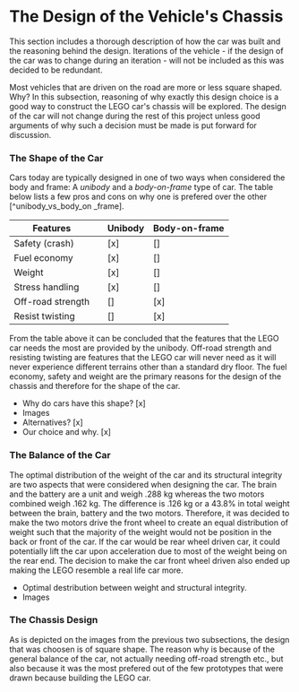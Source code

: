 # The Design of the Vehicle's Chassis

This section includes a thorough description of how the car was built and the reasoning behind the design. Iterations of the vehicle - if the design of the car was to change during an iteration - will not be included as this was decided to be redundant. 

Most vehicles that are driven on the road are more or less square shaped. Why? In this subsection, reasoning of why exactly this design choice is a good way to construct the LEGO car's chassis will be explored. The design of the car will not change during the rest of this project unless good arguments of why such a decision must be made is put forward for discussion. 

### The Shape of the Car

Cars today are typically designed in one of two ways when considered the body and frame: A *unibody* and a *body-on-frame* type of car. The table below lists a few pros and cons on why one is prefered over the other [^unibody_vs_body_on _frame].

| Features          |     | Unibody | Body-on-frame |
| ----------------- | --- | ------- | ------------- |
| Safety (crash)    |     | [x]     | []            |
| Fuel economy      |     | [x]     | []            |
| Weight            |     | [x]     | []            |
| Stress handling   |     | [x]     | []            |
| Off-road strength |     | []      | [x]           |
| Resist twisting   |     | []      | [x]           |

From the table above it can be concluded that the features that the LEGO car needs the most are provided by the unibody. Off-road strength and resisting twisting are features that the LEGO car will never need as it will never experience different terrains other than a standard dry floor. The fuel economy, safety and weight are the primary reasons for the design of the chassis and therefore for the shape of the car.

+ Why do cars have this shape?  [x]
+ Images
+ Alternatives? [x]
+ Our choice and why. [x]

### The Balance of the Car

The optimal distribution of the weight of the car and its structural integrity are two aspects that were considered when designing the car. The brain and the battery are a unit and weigh .288 kg whereas the two motors combined weigh .162 kg. The difference is .126 kg or a 43.8% in total weight between the brain, battery and the two motors. Therefore, it was decided to make the two motors drive the front wheel to create an equal distribution of weight such that the majority of the weight would not be position in the back or front of the car. If the car would be rear wheel driven car, it could potentially lift the car upon acceleration due to most of the weight being on the rear end.  The decision to make the car front wheel driven also ended up making the LEGO resemble a real life car more. 

+ Optimal destribution between weight and structural integrity.
+ Images

### The Chassis Design
As is depicted on the images from the previous two subsections, the design that was choosen is of square shape. The reason why is because of the general balance of the car, not actually needing off-road strength etc., but also because it was the most prefered out of the few prototypes that were drawn because building the LEGO car. 




[^unibody_vs._body_on_frame]: http://www.autonews.com/article/20170626/OEM01/170629864/body-on-frame-vs.-unibody:-pros-and-cons
